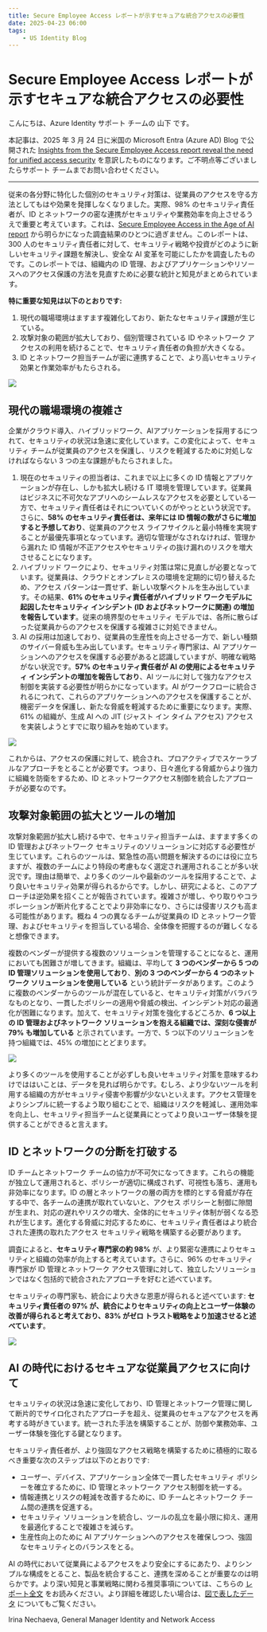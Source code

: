 ```yaml
---
title: Secure Employee Access レポートが示すセキュアな統合アクセスの必要性
date: 2025-04-23 06:00
tags:
    - US Identity Blog
---
```


# Secure Employee Access レポートが示すセキュアな統合アクセスの必要性

こんにちは、Azure Identity サポート チームの 山下 です。

本記事は、2025 年 3 月 24 日に米国の Microsoft Entra (Azure AD) Blog で公開された [Insights from the Secure Employee Access report reveal the need for unified access security](https://techcommunity.microsoft.com/blog/microsoft-entra-blog/insights-from-the-secure-employee-access-report-reveal-the-need-for-unified-acce/2520425) を意訳したものになります。ご不明点等ございましたらサポート チームまでお問い合わせください。

---

従来の各分野に特化した個別のセキュリティ対策は、従業員のアクセスを守る方法としてもはや効果を発揮しなくなりました。実際、98% のセキュリティ責任者が、ID とネットワークの密な連携がセキュリティや業務効率を向上させるうえで重要と考えています。これは、[Secure Employee Access in the Age of AI report](https://cdn-dynmedia-1.microsoft.com/is/content/microsoftcorp/microsoft/final/en-us/microsoft-brand/documents/639917-secure-employee-access-report-2025-final.pdf) から明らかになった調査結果のひとつに過ぎません。このレポートは、300 人のセキュリティ責任者に対して、セキュリティ戦略や投資がどのように新しいセキュリティ課題を解決し、安全な AI 変革を可能にしたかを調査したものです。このレポートでは、組織内の ID 管理、およびアプリケーションやリソースへのアクセス保護の方法を見直すために必要な統計と知見がまとめられています。

**特に重要な知見は以下のとおりです:**

1. 現代の職場環境はますます複雑化しており、新たなセキュリティ課題が生じている。
2. 攻撃対象の範囲が拡大しており、個別管理されている ID やネットワーク アクセスの利用を続けることで、セキュリティ責任者の負担が大きくなる。
3. ID とネットワーク担当チームが密に連携することで、より高いセキュリティ効果と作業効率がもたらされる。

[![](insights-from-the-secure-employee-access-report-reveal-the-need-for-unified-access-security/img01.png)](https://cdn-dynmedia-1.microsoft.com/is/content/microsoftcorp/microsoft/final/en-us/microsoft-brand/documents/639917-secure-employee-access-report-2025-final.pdf)

## 現代の職場環境の複雑さ

企業がクラウド導入、ハイブリッドワーク、AIアプリケーションを採用するにつれて、セキュリティの状況は急速に変化しています。この変化によって、セキュリティ チームが従業員のアクセスを保護し、リスクを軽減するために対処しなければならない 3 つの主な課題がもたらされました。

1. 現在のセキュリティの担当者は、これまで以上に多くの ID 情報とアプリケーションが存在し、しかも拡大し続ける IT 環境を管理しています。従業員はビジネスに不可欠なアプリへのシームレスなアクセスを必要としている一方で、セキュリティ責任者はそれについていくのがやっとという状況です。さらに、**58% のセキュリティ責任者は、来年には ID 情報の数がさらに増加すると予想しており**、従業員のアクセス ライフサイクルと最小特権を実現することが最優先事項となっています。適切な管理がなされなければ、管理から漏れた ID 情報が不正アクセスやセキュリティの抜け漏れのリスクを増大させることになります。
2. ハイブリッド ワークにより、セキュリティ対策は常に見直しが必要となっています。従業員は、クラウドとオンプレミスの環境を定期的に切り替えるため、アクセス パターンは一貫せず、新しい攻撃ベクトルを生み出しています。その結果、**61% のセキュリティ責任者がハイブリッド ワークモデルに起因したセキュリティ インシデント (ID およびネットワークに関連) の増加を報告しています**。従来の境界型のセキュリティ モデルでは、各所に散らばった従業員からのアクセスを保護する複雑さに対処できません。
3. AI の採用は加速しており、従業員の生産性を向上させる一方で、新しい種類のサイバー脅威も生み出しています。セキュリティ専門家は、AI アプリケーションへのアクセスを保護する必要があると認識していますが、明確な戦略がない状況です。**57% のセキュリティ責任者が AI の使用によるセキュリティ インシデントの増加を報告しており**、AI ツールに対して強力なアクセス制御を実装する必要性が明らかになっています。AI がワークフローに統合されるにつれて、これらのアプリケーションへのアクセスを保護することが、機密データを保護し、新たな脅威を軽減するために重要になります。実際、61% の組織が、生成 AI への JIT (ジャスト イン タイム アクセス) アクセスを実装しようとすでに取り組みを始めています。

![](insights-from-the-secure-employee-access-report-reveal-the-need-for-unified-access-security/img02.png)

これからは、アクセスの保護に対して、統合され、プロアクティブでスケーラブルなアプローチをとることが必要です。つまり、日々進化する脅威からより強力に組織を防衛をするため、ID とネットワークアクセス制御を統合したアプローチが必要なのです。

## 攻撃対象範囲の拡大とツールの増加

攻撃対象範囲が拡大し続ける中で、セキュリティ担当チームは、ますます多くの ID 管理およびネットワーク セキュリティのソリューションに対応する必要性が生じています。これらのツールは、緊急性の高い問題を解決するのには役に立ちますが、複数のチームにより特段の考慮もなく選定され運用されることが多い状況です。理由は簡単で、より多くのツールや最新のツールを採用することで、より良いセキュリティ効果が得られるからです。しかし、研究によると、このアプローチは逆効果を招くことが報告されています。複雑さが増し、やり取りやコラボレーションが断片化することでより非効率になり、さらには侵害リスクも高まる可能性があります。概ね 4 つの異なるチームが従業員の ID とネットワーク管理、およびセキュリティを担当している場合、全体像を把握するのが難しくなると想像できます。

複数のベンダーが提供する複数のソリューションを管理することになると、運用においても困難さが増してきます。組織は、平均して **3 つのベンダーから 5 つの ID 管理ソリューションを使用しており**、**別の 3 つのベンダーから 4 つのネットワーク ソリューションを使用している** という統計データがあります。このように複数のベンダーからのツールが混在していると、セキュリティ対策がバラバラなものとなり、一貫したポリシーの適用や脅威の検出、インシデント対応の最適化が困難になります。加えて、セキュリティ対策を強化するどころか、**6 つ以上の ID 管理およびネットワーク ソリューションを抱える組織では、深刻な侵害が 79% も増加している** と示されています。一方で、5 つ以下のソリューションを持つ組織では、45% の増加にとどまります。

![](insights-from-the-secure-employee-access-report-reveal-the-need-for-unified-access-security/img03.png)

より多くのツールを使用することが必ずしも良いセキュリティ対策を意味するわけでははいことは、データを見れば明らかです。むしろ、より少ないツールを利用する組織の方がセキュリティ侵害や影響が少ないといえます。アクセス管理をよりシンプルに統一するよう取り組むことで、組織はリスクを軽減し、運用効率を向上し、セキュリティ担当チームと従業員にとってより良いユーザー体験を提供することができると言えます。

## ID とネットワークの分断を打破する

ID チームとネットワーク チームの協力が不可欠になってきます。これらの機能が独立して運用されると、ポリシーが適切に構成されず、可視性も落ち、運用も非効率になります。ID の層とネットワークの層の両方を標的とする脅威が存在する中で、各チームの連携が取れていないと、アクセス ポリシーと制御に隙間が生まれ、対応の遅れやリスクの増大、全体的にセキュリティ体制が弱くなる恐れが生じます。進化する脅威に対応するために、セキュリティ責任者はより統合された連携の取れたアクセス セキュリティ戦略を構築する必要があります。

調査によると、**セキュリティ専門家の約 98%** が、より緊密な連携によりセキュリティと組織の効率が向上すると考えています。さらに、96% のセキュリティ専門家が ID 管理とネットワーク アクセス管理に対して、独立したソリューションではなく包括的で統合されたアプローチを好むと述べています。

セキュリティの専門家も、統合により大きな恩恵が得られると述べています: **セキュリティ責任者の 97% が、統合によりセキュリティの向上とユーザー体験の改善が得られると考えており、83% がゼロ トラスト戦略をより加速させると述べています**。

![](insights-from-the-secure-employee-access-report-reveal-the-need-for-unified-access-security/img04.png)

## AI の時代におけるセキュアな従業員アクセスに向けて

セキュリティの状況は急速に変化しており、ID 管理とネットワーク管理に関して断片的でサイロ化されたアプローチを超え、従業員のセキュアなアクセスを再考する時がきています。統一された手法を構築することが、防御や業務効率、ユーザー体験を強化する鍵となります。

セキュリティ責任者が、より強固なアクセス戦略を構築するために積極的に取るべき重要な次のステップは以下のとおりです:

- ユーザー、デバイス、アプリケーション全体で一貫したセキュリティ ポリシーを確立するために、ID 管理とネットワーク アクセス制御を統一する。
- 情報連携とリスクの軽減を改善するために、ID チームとネットワーク チーム間の連携を促進する。
- セキュリティ ソリューションを統合し、ツールの乱立を最小限に抑え、運用を最適化することで複雑さを減らす。
- 生産性向上のために AI アプリケーションへのアクセスを確保しつつ、強固なセキュリティとのバランスをとる。

AI の時代において従業員によるアクセスをより安全にするにあたり、よりシンプルな構成をとること、製品を統合すること、連携を深めることが重要なのは明らかです。より深い知見と事業戦略に関わる推奨事項については、こちらの [レポート全文](https://cdn-dynmedia-1.microsoft.com/is/content/microsoftcorp/microsoft/final/en-us/microsoft-brand/documents/639917-secure-employee-access-report-2025-final.pdf) をお読みください。より詳細を確認したい場合は、[図で表したデータ](https://cdn-dynmedia-1.microsoft.com/is/content/microsoftcorp/microsoft/final/en-us/microsoft-brand/documents/secure-employee-access-in-the-age-of-ai-infographic.pdf) についてもご覧ください。

Irina Nechaeva, General Manager Identity and Network Access
